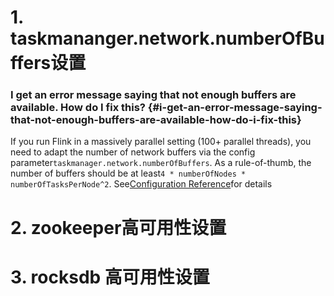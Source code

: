 # 1. taskmananger.network.numberOfBuffers设置

### I get an error message saying that not enough buffers are available. How do I fix this? {#i-get-an-error-message-saying-that-not-enough-buffers-are-available-how-do-i-fix-this}

If you run Flink in a massively parallel setting \(100+ parallel threads\), you need to adapt the number of network buffers via the config parameter`taskmanager.network.numberOfBuffers`. As a rule-of-thumb, the number of buffers should be at least`4 * numberOfNodes * numberOfTasksPerNode^2`. See[Configuration Reference](https://ci.apache.org/projects/flink/flink-docs-release-0.8/config.html)for details

# 2. zookeeper高可用性设置

# 3. rocksdb 高可用性设置



